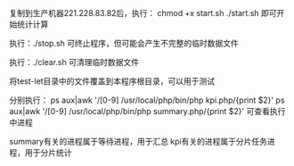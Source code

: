 复制到生产机器221.228.83.82后，执行：
chmod +x start.sh
./start.sh
即可开始统计计算


执行：./stop.sh
可终止程序，但可能会产生不完整的临时数据文件


执行：./clear.sh
可清理临时数据文件


将test-let目录中的文件覆盖到本程序根目录，可以用于测试


分别执行：
ps aux|awk '/[0-9] \/usr\/local\/php\/bin\/php kpi\.php/{print $2}'
ps aux|awk '/[0-9] \/usr\/local\/php\/bin\/php summary\.php/{print $2}'
可查看执行中进程



summary有关的进程属于等待进程，用于汇总
kpi有关的进程属于分片任务进程，用于分片统计

